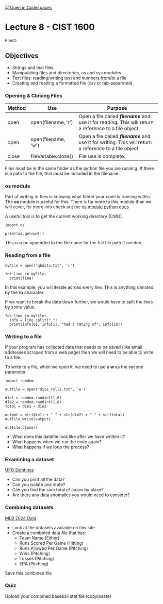 [![Open in Codespaces](https://classroom.github.com/assets/launch-codespace-2972f46106e565e64193e422d61a12cf1da4916b45550586e14ef0a7c637dd04.svg)](https://classroom.github.com/open-in-codespaces?assignment_repo_id=16917025)
# Lecture 8 - CIST 1600

FileIO
## Objectives
- Strings and text files
- Manipulating files and directories, os and sys modules
- Text files: reading/writing text and numbers from/to a file
- Creating and reading a formatted file (csv or tab-separated)


### Opening & Closing Files
| Method | Use | Purpose |
| --- | --- | --- |
| open | open(filename, 'r') | Open a file called ***filename*** and use it for reading. This will return a reference to a file object. |
| open | open(filename, 'w') | Open a file called ***filename*** and use it for writing. This will return a reference to a file object. |
| close | fileVariable.close() | File use is complete. |

Files must be in the same folder as the python file you are running. If there is a path to the file, that must be included in the filename.

### os module
Part of writing to files is knowing what folder your code is running within. The **os** module is useful for this. There is far more to this module than we will cover, for more info check out the [os module python docs](https://docs.python.org/3/library/os.html)

A useful tool is to get the current working directory (CWD).
```
import os

print(os.getcwd())
```

This can be appended to the file name for the full file path if needed.

### Reading from a file
```
myFile = open("qbdata.txt", 'r')

for line in myFile:
  print(line)
```

In this example, you will iterate across every line. This is anything denoted by the **\n** character.

If we want to break the data down further, we would have to split the lines by some value.

```
for line in myFile:
  info = line.split(" ")
  print(info[0], info[1], "had a rating of", info[10])
```

### Writing to a file
If your program has collected data that needs to be saved (like email addresses scraped from a web page) then we will need to be able to write to a file.

To write to a file, when we open it, we need to use a **w** as the second parameter.
```
import random

outFile = open("dice_rolls.txt", 'w')

die1 = random.randint(1,6)
die2 = random.randint(1,6)
total = die1 + die2

output = str(die1) + " " + str(die2) + " " + str(total)
outFile.write(output)

outFile.close()

```

- What does this datafile look like after we have written it?
- What happens when we run the code again?
- What happens if we loop the process?


### Examining a dataset
[UFO Sightings](https://github.com/rfordatascience/tidytuesday/tree/2e9bd5a67e09b14d01f616b00f7f7e0931515d24/data/2019/2019-06-25)
- Can you print all the data?
- Can you isolate one state?
- Can you find the sum total of cases by place?
- Are there any data anomalies you would need to consider?

### Combining datasets
[MLB 2024 Data](https://www.baseball-reference.com/leagues/majors/2024.shtml)
- Look at the datasets available on this site
- Create a combined data file that has:
  - Team Name (Either)
  - Runs Scored Per Game (Hitting)
  - Runs Allowed Per Game (Pitching)
  - Wins (Pitching)
  - Losses (Pitching)
  - ERA (Pitching)

Save this combined file

### Quiz
Upload your combined baseball stat file (copy/paste)
